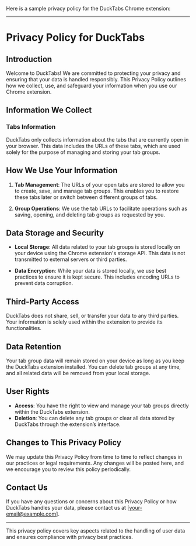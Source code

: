 Here is a sample privacy policy for the DuckTabs Chrome extension:

---

# Privacy Policy for DuckTabs

## Introduction

Welcome to DuckTabs! We are committed to protecting your privacy and ensuring that your data is handled responsibly. This Privacy Policy outlines how we collect, use, and safeguard your information when you use our Chrome extension.

## Information We Collect

### Tabs Information

DuckTabs only collects information about the tabs that are currently open in your browser. This data includes the URLs of these tabs, which are used solely for the purpose of managing and storing your tab groups.

## How We Use Your Information

1. **Tab Management**: The URLs of your open tabs are stored to allow you to create, save, and manage tab groups. This enables you to restore these tabs later or switch between different groups of tabs.
   
2. **Group Operations**: We use the tab URLs to facilitate operations such as saving, opening, and deleting tab groups as requested by you.

## Data Storage and Security

- **Local Storage**: All data related to your tab groups is stored locally on your device using the Chrome extension's storage API. This data is not transmitted to external servers or third parties.
  
- **Data Encryption**: While your data is stored locally, we use best practices to ensure it is kept secure. This includes encoding URLs to prevent data corruption.

## Third-Party Access

DuckTabs does not share, sell, or transfer your data to any third parties. Your information is solely used within the extension to provide its functionalities.

## Data Retention

Your tab group data will remain stored on your device as long as you keep the DuckTabs extension installed. You can delete tab groups at any time, and all related data will be removed from your local storage.

## User Rights

- **Access**: You have the right to view and manage your tab groups directly within the DuckTabs extension.
- **Deletion**: You can delete any tab groups or clear all data stored by DuckTabs through the extension’s interface.

## Changes to This Privacy Policy

We may update this Privacy Policy from time to time to reflect changes in our practices or legal requirements. Any changes will be posted here, and we encourage you to review this policy periodically.

## Contact Us

If you have any questions or concerns about this Privacy Policy or how DuckTabs handles your data, please contact us at [your-email@example.com].

---

This privacy policy covers key aspects related to the handling of user data and ensures compliance with privacy best practices.